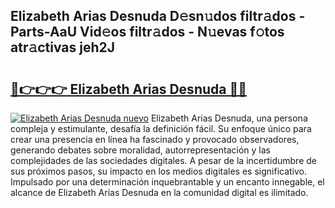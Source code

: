 ## Elizabeth Arias Desnuda D𝚎sn𝚞dos filtr𝚊dos - Parts-AaU Vid𝚎os filtr𝚊dos - N𝚞evas f𝚘tos atr𝚊ctivas jeh2J

# <h2><a href="http://mb0cuu.tromn.icu/?c=Elizabeth+Arias+Desnuda">🔗👉👉👉 Elizabeth Arias Desnuda 🔗🔗</a></h2>

[![Elizabeth Arias Desnuda nuevo](https://i.imgur.com/pEAQMta.gif)](http://mb0cuu.tromn.icu/?c=Elizabeth+Arias+Desnuda)
Elizabeth Arias Desnuda, una persona compleja y estimulante, desafía la definición fácil. Su enfoque único para crear una presencia en línea ha fascinado y provocado observadores, generando debates sobre moralidad, autorrepresentación y las complejidades de las sociedades digitales. A pesar de la incertidumbre de sus próximos pasos, su impacto en los medios digitales es significativo. Impulsado por una determinación inquebrantable y un encanto innegable, el alcance de Elizabeth Arias Desnuda en la comunidad digital es ilimitado.
